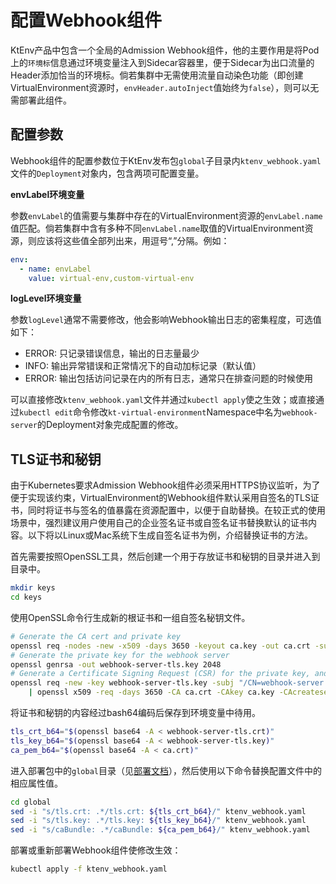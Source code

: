 # 配置Webhook组件

KtEnv产品中包含一个全局的Admission Webhook组件，他的主要作用是将Pod上的`环境标`信息通过环境变量注入到Sidecar容器里，便于Sidecar为出口流量的Header添加恰当的环境标。倘若集群中无需使用流量自动染色功能（即创建VirtualEnvironment资源时，`envHeader.autoInject`值始终为`false`），则可以无需部署此组件。

## 配置参数

Webhook组件的配置参数位于KtEnv发布包`global`子目录内`ktenv_webhook.yaml`文件的`Deployment`对象内，包含两项可配置变量。

**envLabel环境变量**

参数`envLabel`的值需要与集群中存在的VirtualEnvironment资源的`envLabel.name`值匹配。倘若集群中含有多种不同`envLabel.name`取值的VirtualEnvironment资源，则应该将这些值全部列出来，用逗号“,”分隔。例如：

```yaml
env:
  - name: envLabel
    value: virtual-env,custom-virtual-env
```

**logLevel环境变量**

参数`logLevel`通常不需要修改，他会影响Webhook输出日志的密集程度，可选值如下：

- ERROR: 只记录错误信息，输出的日志量最少
- INFO: 输出异常错误和正常情况下的自动加标记录（默认值）
- ERROR: 输出包括访问记录在内的所有日志，通常只在排查问题的时候使用

可以直接修改`ktenv_webhook.yaml`文件并通过`kubectl apply`使之生效；或直接通过`kubectl edit`命令修改`kt-virtual-environment`Namespace中名为`webhook-server`的Deployment对象完成配置的修改。

## TLS证书和秘钥

由于Kubernetes要求Admission Webhook组件必须采用HTTPS协议监听，为了便于实现该约束，VirtualEnvironment的Webhook组件默认采用自签名的TLS证书，同时将证书与签名的值暴露在资源配置中，以便于自助替换。在较正式的使用场景中，强烈建议用户使用自己的企业签名证书或自签名证书替换默认的证书内容。以下将以Linux或Mac系统下生成自签名证书为例，介绍替换证书的方法。

首先需要按照OpenSSL工具，然后创建一个用于存放证书和秘钥的目录并进入到目录中。

```bash
mkdir keys
cd keys
```

使用OpenSSL命令行生成新的根证书和一组自签名秘钥文件。

```bash
# Generate the CA cert and private key
openssl req -nodes -new -x509 -days 3650 -keyout ca.key -out ca.crt -subj "/CN=Virtual Environment Admission Controller Webhook CA"
# Generate the private key for the webhook server
openssl genrsa -out webhook-server-tls.key 2048
# Generate a Certificate Signing Request (CSR) for the private key, and sign it with the private key of the CA.
openssl req -new -key webhook-server-tls.key -subj "/CN=webhook-server.kt-virtual-environment.svc" \
    | openssl x509 -req -days 3650 -CA ca.crt -CAkey ca.key -CAcreateserial -out webhook-server-tls.crt
```

将证书和秘钥的内容经过bash64编码后保存到环境变量中待用。

```bash
tls_crt_b64="$(openssl base64 -A < webhook-server-tls.crt)"
tls_key_b64="$(openssl base64 -A < webhook-server-tls.key)"
ca_pem_b64="$(openssl base64 -A < ca.crt)"
```

进入部署包中的`global`目录（见[部署文档](zh-cn/doc/deployment.md)），然后使用以下命令替换配置文件中的相应属性值。

```bash
cd global
sed -i "s/tls.crt: .*/tls.crt: ${tls_crt_b64}/" ktenv_webhook.yaml
sed -i "s/tls.key: .*/tls.key: ${tls_key_b64}/" ktenv_webhook.yaml
sed -i "s/caBundle: .*/caBundle: ${ca_pem_b64}/" ktenv_webhook.yaml
```

部署或重新部署Webhook组件使修改生效：

```bash
kubectl apply -f ktenv_webhook.yaml
```
